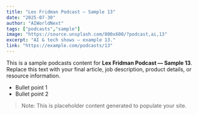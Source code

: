 ```yaml
---
title: "Lex Fridman Podcast — Sample 13"
date: "2025-07-30"
author: "AIWorldNext"
tags: ["podcasts","sample"]
image: "https://source.unsplash.com/800x600/?podcast,ai,13"
excerpt: "AI & tech shows — example 13."
link: "https://example.com/podcasts/13"
---
```


This is a sample podcasts content for **Lex Fridman Podcast — Sample 13**. Replace this text with your final article, job description, product details, or resource information.

- Bullet point 1
- Bullet point 2

> Note: This is placeholder content generated to populate your site.
